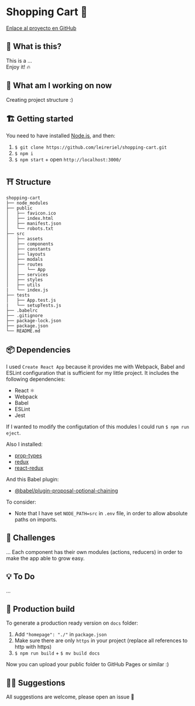 # Shopping Cart 🛒

<!-- Captura de la app -->
<!-- [Enlace a la App online]() -->
[Enlace al proyecto en GitHub](https://github.com/leireriel/shopping-cart)

## 👀 What is this?

This is a ... <br />
Enjoy it! 🔥

## 📅 What am I working on now

Creating project structure :)

## 🏗️ Getting started

You need to have installed [Node.js](https://nodejs.org/), and then:

1. `$ git clone https://github.com/leireriel/shopping-cart.git`
2. `$ npm i`
3. `$ npm start` + open `http://localhost:3000/`

## ⛩️ Structure

```
shopping-cart
├── node_modules
├── public
│   ├── favicon.ico
│   ├── index.html
│   ├── manifest.json
│   └── robots.txt
├── src
│   ├── assets
│   ├── components
│   ├── constants
│   ├── layouts
│   ├── modals
│   ├── routes
│   │   └── App
│   ├── services
│   ├── styles
│   ├── utils
|   └── index.js
├── tests
│   ├── App.test.js
|   └── setupTests.js
├── .babelrc
├── .gitignore
├── package-lock.json
├── package.json
└── README.md
```

## 📦 Dependencies

I used `Create React App` because it provides me with Webpack, Babel and ESLint configuration that is sufficient for my little project. It includes the following dependencies:
* React ⚛
* Webpack
* Babel
* ESLint
* Jest

If I wanted to modify the configutation of this modules I could run `$ npm run eject`.

Also I installed:
* [prop-types](https://www.npmjs.com/package/prop-types)
* [redux](https://www.npmjs.com/package/redux)
* [react-redux](https://www.npmjs.com/package/react-redux)

And this Babel plugin:
* [@babel/plugin-proposal-optional-chaining](https://babeljs.io/docs/en/babel-plugin-proposal-optional-chaining)

To consider:
* Note that I have set `NODE_PATH=src` in `.env` file, in order to allow absolute paths on imports.

## 💪 Challenges

...
Each component has their own modules (actions, reducers) in order to make the app able to grow easy.

## 💡 To Do

...
<!-- usar optional-chaining -->
<!-- redux -->
<!-- Tests -->

## 🔧 Production build

To generate a production ready version on `docs` folder:

1. Add `"homepage": "./"` in `package.json`
2. Make sure there are only `https` in your project (replace all references to http with https)
3. `$ npm run build` + `$ mv build docs`

Now you can upload your public folder to GitHub Pages or similar :)

## 🤜🤛 Suggestions

All suggestions are welcome, please open an issue 💜
